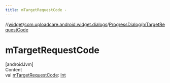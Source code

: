 ```yaml
---
title: mTargetRequestCode -
---
```

//[widget](../../index.md)/[com.uploadcare.android.widget.dialogs](../index.md)/[ProgressDialog](index.md)/[mTargetRequestCode](m-target-request-code.md)



# mTargetRequestCode  
[androidJvm]  
Content  
val [mTargetRequestCode](m-target-request-code.md): [Int](https://kotlinlang.org/api/latest/jvm/stdlib/kotlin/-int/index.html)  



